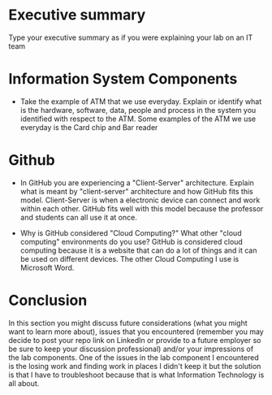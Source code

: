 
# Executive summary
Type your executive summary as if you were explaining your lab on an IT team

# Information System Components  

* Take the example of ATM that we use everyday. Explain or identify what is the hardware, software, data, people and process in the system you identified with respect to the ATM.
Some examples of the ATM we use everyday is the Card chip and Bar reader

# Github

* In GitHub you are experiencing a "Client-Server" architecture.  Explain what is meant by "client-server" architecture and how GitHub fits this model. 
Client-Server is when a electronic device can connect and work within each other. GitHub fits well with this model because the professor and students can all use it at once.

* Why is GitHub considered "Cloud Computing?" What other "cloud computing" environments do you use?
GitHub is considered cloud computing because it is a website that can do a lot of things and it can be used on different devices. The other Cloud Computing I use is Microsoft Word.
# Conclusion
In this section you might discuss future considerations (what you might want to learn more about), issues that you encountered (remember you may decide to post your repo link on LinkedIn or provide to a future employer so be sure to keep your discussion professional) and/or your impressions of the lab components.
One of the issues in the lab component I encountered is the losing work and finding work in places I didn't keep it but the solution is that I have to troubleshoot because that is what Information Technology is all about.

